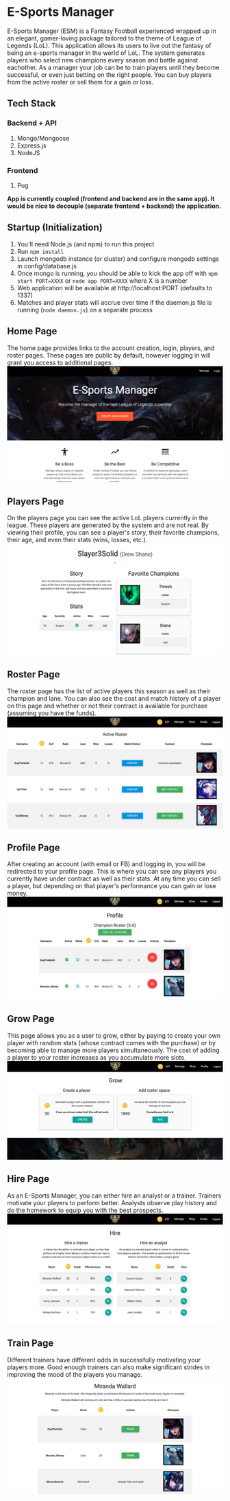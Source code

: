 # E-Sports Manager

E-Sports Manager (ESM) is a Fantasy Football experienced wrapped up in an elegant, gamer-loving package tailored to the theme of League of Legends (LoL). This application allows its users to live out the fantasy of being an e-sports manager in the world of LoL. The system generates players who select new champions every season and battle against eachother. As a manager your job can be to train players until they become successful, or even just betting on the right people. You can buy players from the active roster or sell them for a gain or loss.

## Tech Stack

### Backend + API
1. Mongo/Mongoose
2. Express.js
3. NodeJS

### Frontend
1. Pug

**App is currently coupled (frontend and backend are in the same app). It would be nice to decouple (separate frontend + backend) the application.**

## Startup (Initialization)
1. You'll need Node.js (and npm) to run this project
2. Run `npm install`
3. Launch mongodb instance (or cluster) and configure mongodb settings in config/database.js
4. Once mongo is running, you should be able to kick the app off with `npm start PORT=XXXX` or `node app PORT=XXXX` where X is a number
5. Web application will be available at http://localhost:PORT (defaults to 1337)
6. Matches and player stats will accrue over time if the daemon.js file is running (`node daemon.js`) on a separate process

## Home Page
The home page provides links to the account creation, login, players, and roster pages. These pages are public by default, however logging in will grant you access to additional pages.
![Alt](/public/assets/images/static/screen-shot-home.png "Home Page")

## Players Page
On the players page you can see the active LoL players currently in the league. These players are generated by the system and are not real. By viewing their profile, you can see a player's story, their favorite champions, their age, and even their stats (wins, losses, etc.).
![Alt](/public/assets/images/static/screen-shot-players.png "Players Page")

## Roster Page
The roster page has the list of active players this season as well as their champion and lane. You can also see the cost and match history of a player on this page and whether or not their contract is available for purchase (assuming you have the funds).
![Alt](/public/assets/images/static/screen-shot-roster.png "Roster Page")

## Profile Page
After creating an account (with email or FB) and logging in, you will be redirected to your profile page. This is where you can see any players you currently have under contract as well as their stats. At any time you can sell a player, but depending on that player's performance you can gain or lose money.
![Alt](/public/assets/images/static/screen-shot-profile.png "Profile Page")

## Grow Page
This page allows you as a user to grow, either by paying to create your own player with random stats (whose contract comes with the purchase) or by becoming able to manage more players simultaneously. The cost of adding a player to your roster increases as you accumulate more slots.
![Alt](/public/assets/images/static/screen-shot-grow.png "Grow Page")

## Hire Page
As an E-Sports Manager, you can either hire an analyst or a trainer. Trainers motivate your players to perform better. Analysts observe play history and do the homework to equip you with the best prospects.
![Alt](/public/assets/images/static/screen-shot-hire.png "Hire Page")

## Train Page
Different trainers have different odds in successfully motivating your players more. Good enough trainers can also make significant strides in improving the mood of the players you manage.
![Alt](/public/assets/images/static/screen-shot-train.png "Train Page")
